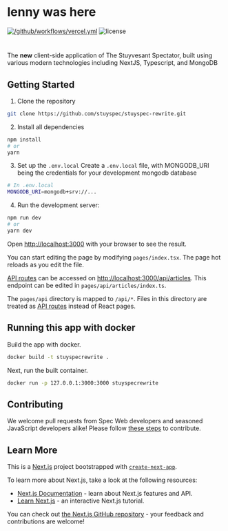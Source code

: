# lenny was here

[![/github/workflows/vercel.yml](https://github.com/stuyspec/stuyspecrewrite/actions/workflows/vercel.yml/badge.svg)](https://github.com/stuyspec/stuyspecrewrite/actions/workflows/vercel.yml)
![license](https://img.shields.io/github/license/stuyspec/stuyspecrewrite)

#

The **new** client-side application of The Stuyvesant Spectator, built using various modern technologies including NextJS, Typescript, and MongoDB

## Getting Started

1. Clone the repository

```bash
git clone https://github.com/stuyspec/stuyspec-rewrite.git
```

2. Install all dependencies

```bash
npm install
# or
yarn
```

3. Set up the `.env.local`
   Create a `.env.local` file, with MONGODB_URI being the credentials for your development mongodb database

```bash
# In .env.local
MONGODB_URI=mongodb+srv://...
```

4. Run the development server:

```bash
npm run dev
# or
yarn dev
```

Open [http://localhost:3000](http://localhost:3000) with your browser to see the result.

You can start editing the page by modifying `pages/index.tsx`. The page hot reloads as you edit the file.

[API routes](https://nextjs.org/docs/api-routes/introduction) can be accessed on [http://localhost:3000/api/articles](http://localhost:3000/api/articles). This endpoint can be edited in `pages/api/articles/index.ts`.

The `pages/api` directory is mapped to `/api/*`. Files in this directory are treated as [API routes](https://nextjs.org/docs/api-routes/introduction) instead of React pages.

## Running this app with docker

Build the app with docker.

```bash
docker build -t stuyspecrewrite .
```

Next, run the built container.

```bash
docker run -p 127.0.0.1:3000:3000 stuyspecrewrite
```

## Contributing

We welcome pull requests from Spec Web developers and seasoned JavaScript developers alike! Please follow [these steps](CONTRIBUTING.md) to contribute.

## Learn More

This is a [Next.js](https://nextjs.org/) project bootstrapped with [`create-next-app`](https://github.com/vercel/next.js/tree/canary/packages/create-next-app).

To learn more about Next.js, take a look at the following resources:

-   [Next.js Documentation](https://nextjs.org/docs) - learn about Next.js features and API.
-   [Learn Next.js](https://nextjs.org/learn) - an interactive Next.js tutorial.

You can check out [the Next.js GitHub repository](https://github.com/vercel/next.js/) - your feedback and contributions are welcome!

